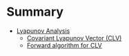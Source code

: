 # Summary

- [Lyapunov Analysis]()
  - [Covariant Lyapunov Vector (CLV)](./clv.md)
  - [Forward algorithm for CLV](./clv_forward.md)
